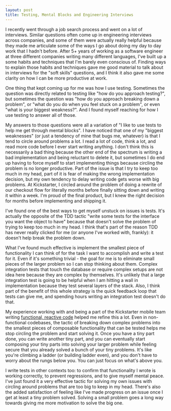 ```yaml
---
layout: post
title: Testing, Mental Blocks and Engineering Interviews
---
```


I recently went through a job search process and went on a lot of interviews.  Similar questions often come up in engineering interviews across companies, and some of them were actually really helpful because they made me articulate some of the ways I go about doing my day to day work that I hadn't before.  After 5+ years of working as a software engineer at three different companies writing many different languages, I've built up a some habits and techniques that I'm barely even conscious of.  Finding ways to explain those habits and techniques gave me good material to talk about in interviews for the "soft skills" questions, and I think it also gave me some clarity on how I can be more productive at work.

One thing that kept coming up for me was how I use testing.  Sometimes the question was directly related to testing like "how do you approach testing?", but sometimes the question was "how do you approach breaking down a problem", or "what do you do when you feel stuck on a problem", or even "what is your biggest weakness?".  And I found myself reaching for how I use testing to answer all of those.

My answers to those questions were all a variation of "I like to use tests to help me get through mental blocks".  I have noticed that one of my "biggest weaknesses" (or just a tendency of mine that bugs me, whatever) is that I tend to circle around problems a lot.  I read a lot of code, think a lot, and read more code before I ever start writing anything.  I don't think this is necessarily a bad thing because the other end of the spectrum is writing a bad implementation and being reluctant to delete it, but sometimes I do end up having to force myself to start implementing things because circling the problem is no longer productive.  Part of the issue is that I try to keep too much in my head, part of it is fear of making the wrong implementation decision, but my own tendency to delay writing code gets worse with big problems.  At Kickstarter, I circled around the problem of doing a rewrite of our checkout flow for literally months before finally sitting down and writing it within a week.  I'm proud of the final product, but I knew the right decision for months before implementing and shipping it.  

I've found one of the best ways to get myself unstuck on issues is tests.  It's actually the opposite of the TDD tactic "write some tests for the interface you want the object to have" because that doesn't solve the problem of trying to keep too much in my head.  I think that's part of the reason TDD has never really clicked for me (or anyone I've worked with, frankly): it doesn't help break the problem down.  

What I've found much effective is implement the smallest piece of functionality I can think of for the task I want to accomplish and write a test for it.  Even if it's something trivial - the goal for me is to eliminate small pieces of the larger problem so I can stop thinking about them.  Complex integration tests that touch the database or require complex setups are not idea here because they are complex by themselves.  It's unlikely that a large integration test is going to be helpful when I am hitting a wall in implementation because they test several layers of the stack.  Also, I think part of the benefit of this whole strategy is the quick feedback loop that tests can give me, and spending hours writing an integration test doesn't do that.  

My experience working with and being a part of the Kickstarter mobile team writing [functional, reactive code][1] helped me refine this a lot.  Even in non-functional codebases, the tactic of breaking down complex problems into the smallest pieces of composable functionality that can be tested helps me stop circling the problem and start solving it.  Once you have a tiny part done, you can write another tiny part, and you can eventually start composing your tiny parts into solving your larger problem while feeling secure that you already solved a bunch of your tiny problems.  It's like you're climbing a ladder (or building ladder even), and you don't have to worry about the rungs below you.  You can just focus on what's above you.

I write tests in other contexts too: to confirm that functionality I wrote is working correctly, to prevent regressions, and to give myself mental peace.  I've just found it a very effective tactic for solving my own issues with circling around problems that are too big to keep in my head.  There's also the added satisfaction of feeling like I've made progress on an issue once I get at least a tiny problem solved.  Solving a small problem goes a long way towards giving me more motivation to solve the big one.

[1]: https://github.com/kickstarter/android-oss